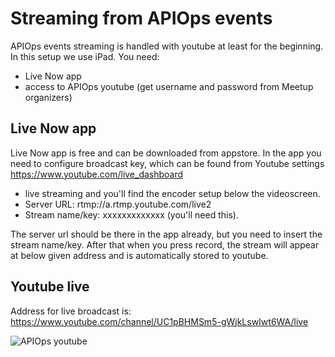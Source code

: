 # Streaming from APIOps events

APIOps events streaming is handled with youtube at least for the beginning. In this setup we use iPad. You need: 
- Live Now app
- access to APIOps youtube (get username and password from Meetup organizers)

## Live Now app
Live Now app is free and can be downloaded from appstore. In the app you need to configure broadcast key, which can be found from Youtube settings https://www.youtube.com/live_dashboard 
- live streaming and you'll find the encoder setup below the videoscreen. 
- Server URL: rtmp://a.rtmp.youtube.com/live2
- Stream name/key: xxxxxxxxxxxxx (you'll need this). 

The server url should be there in the app already, but you need to insert the stream name/key. After that when you press record, the stream will appear at below given address and is automatically stored to youtube. 

## Youtube live 
Address for live broadcast is: https://www.youtube.com/channel/UC1pBHMSm5-gWjkLswIwt6WA/live 

![APIOps youtube](https://github.com/APIOps/streaming/streaming/youtube.png)


